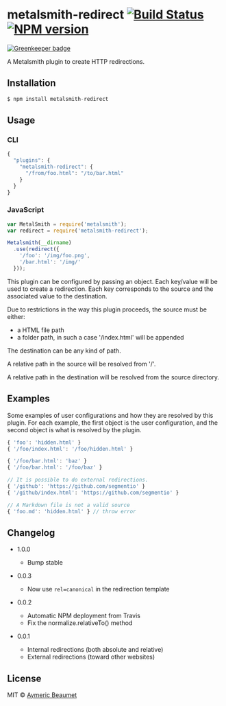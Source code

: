 # metalsmith-redirect [![Build Status](https://travis-ci.org/aymericbeaumet/metalsmith-redirect.svg?branch=master)](https://travis-ci.org/aymericbeaumet/metalsmith-redirect) [![NPM version](https://badge.fury.io/js/metalsmith-redirect.svg)](http://badge.fury.io/js/metalsmith-redirect)

[![Greenkeeper badge](https://badges.greenkeeper.io/blakeembrey/metalsmith-redirect.svg)](https://greenkeeper.io/)

A Metalsmith plugin to create HTTP redirections.

## Installation

```javascript
$ npm install metalsmith-redirect
```

## Usage

### CLI

```javascript
{
  "plugins": {
    "metalsmith-redirect": {
      "/from/foo.html": "/to/bar.html"
    }
  }
}
```

### JavaScript

```javascript
var MetalSmith = require('metalsmith');
var redirect = require('metalsmith-redirect');

Metalsmith(__dirname)
  .use(redirect({
    '/foo': '/img/foo.png',
    '/bar.html': '/img/'
  }));
```

This plugin can be configured by passing an object. Each key/value will be used
to create a redirection. Each key corresponds to the source and the associated
value to the destination.

Due to restrictions in the way this plugin proceeds, the source must be either:
- a HTML file path
- a folder path, in such a case '/index.html' will be appended

The destination can be any kind of path.

A relative path in the source will be resolved from '/'.

A relative path in the destination will be resolved from the source directory.

## Examples

Some examples of user configurations and how they are resolved by this plugin.
For each example, the first object is the user configuration, and the second
object is what is resolved by the plugin.


```javascript
{ 'foo': 'hidden.html' }
{ '/foo/index.html': '/foo/hidden.html' }
```

```javascript
{ '/foo/bar.html': 'baz' }
{ '/foo/bar.html': '/foo/baz' }
```

```javascript
// It is possible to do external redirections.
{ '/github': 'https://github.com/segmentio' }
{ '/github/index.html': 'https://github.com/segmentio' }
```

```javascript
// A Markdown file is not a valid source
{ 'foo.md': 'hidden.html' } // throw error
```


## Changelog

* 1.0.0
  * Bump stable

* 0.0.3
  * Now use `rel=canonical` in the redirection template

* 0.0.2
  * Automatic NPM deployment from Travis
  * Fix the normalize.relativeTo() method

* 0.0.1
  * Internal redirections (both absolute and relative)
  * External redirections (toward other websites)

## License

MIT © [Aymeric Beaumet](http://beaumet.me)
